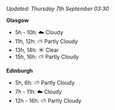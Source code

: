 *Updated: Thursday 7th September 03:30*

**Glasgow**

* 5h - 10h: :cloud: Cloudy
* 11h, 12h: :partly_sunny: Partly Cloudy
* 13h, 14h: :sunny: Clear
* 15h, 16h: :partly_sunny: Partly Cloudy

**Edinburgh**

* 5h, 6h: :partly_sunny: Partly Cloudy
* 7h - 11h: :cloud: Cloudy
* 12h - 16h: :partly_sunny: Partly Cloudy
